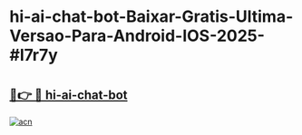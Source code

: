 # hi-ai-chat-bot-Baixar-Gratis-Ultima-Versao-Para-Android-IOS-2025-#l7r7y

# <h2><a href="https://ainizakaria.my?title=hi-ai-chat-bot&ref=25M">🔗👉 🔴 hi-ai-chat-bot</a></h2>

[![acn](https://github.com/user-attachments/assets/0f9c940e-d8b0-45ae-aac7-cd30a18b3e1c)](https://ainizakaria.my?title=hi-ai-chat-bot&ref=25M)

